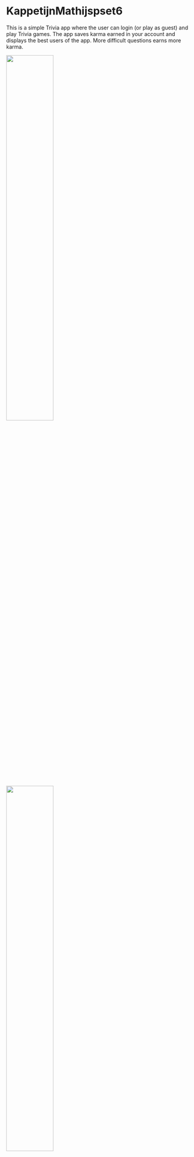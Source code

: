 # KappetijnMathijspset6
This is a simple Trivia app where the user can login (or play as guest) and play Trivia games. The app saves karma earned
in your account and displays the best users of the app. More difficult questions earns more karma.

<img src="https://raw.githubusercontent.com/hellvox/KappetijnMathijspset6/master/doc/Screenshot_1513198197.png" width="50%">
<img src="https://raw.githubusercontent.com/hellvox/KappetijnMathijspset6/master/doc/Screenshot_1513198201.png" width="50%">
<img src="https://raw.githubusercontent.com/hellvox/KappetijnMathijspset6/master/doc/Screenshot_1513198141.png" width="50%">
<img src="https://raw.githubusercontent.com/hellvox/KappetijnMathijspset6/master/doc/Screenshot_1513198150.png" width="50%">
<img src="https://raw.githubusercontent.com/hellvox/KappetijnMathijspset6/master/doc/Screenshot_1513198161.png" width="50%">
<img src="https://raw.githubusercontent.com/hellvox/KappetijnMathijspset6/master/doc/Screenshot_1513183592.png" width="50%">


[![BCH compliance](https://bettercodehub.com/edge/badge/hellvox/KappetijnMathijspset6?branch=master)](https://bettercodehub.com/)
